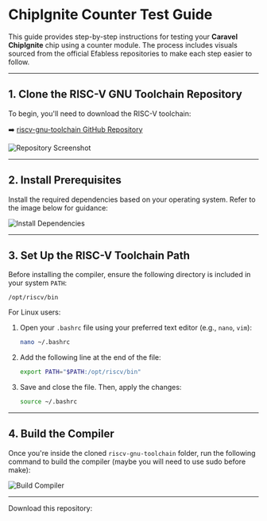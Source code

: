 # ChipIgnite Counter Test Guide

This guide provides step-by-step instructions for testing your **Caravel ChipIgnite** chip using a counter module. The process includes visuals sourced from the official Efabless repositories to make each step easier to follow.

---

## 1. Clone the RISC-V GNU Toolchain Repository

To begin, you'll need to download the RISC-V toolchain:

➡️ [riscv-gnu-toolchain GitHub Repository](https://github.com/riscv-collab/riscv-gnu-toolchain/tree/master)

![Repository Screenshot](https://github.com/user-attachments/assets/597a7a8c-e34d-490a-879f-33604566112c)

---

## 2. Install Prerequisites

Install the required dependencies based on your operating system. Refer to the image below for guidance:

![Install Dependencies](https://github.com/user-attachments/assets/fad8ec0d-8645-4949-a0a7-10e923cedaba)

---

## 3. Set Up the RISC-V Toolchain Path

Before installing the compiler, ensure the following directory is included in your system `PATH`:

```
/opt/riscv/bin
```

For Linux users:

1. Open your `.bashrc` file using your preferred text editor (e.g., `nano`, `vim`):

    ```bash
    nano ~/.bashrc
    ```

2. Add the following line at the end of the file:

    ```bash
    export PATH="$PATH:/opt/riscv/bin"
    ```

3. Save and close the file. Then, apply the changes:

    ```bash
    source ~/.bashrc
    ```

---

## 4. Build the Compiler

Once you're inside the cloned `riscv-gnu-toolchain` folder, run the following command to build the compiler (maybe you will need to use sudo before make):

![Build Compiler](https://github.com/user-attachments/assets/0648ebd2-b563-4dd8-9d4f-d32e3be35101)

---

Download this repository:

```

```
